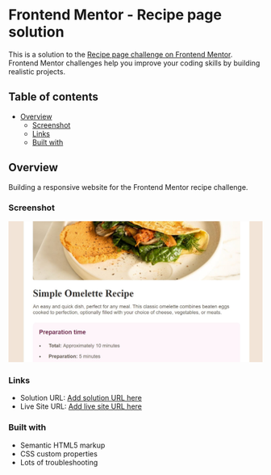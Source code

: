 # Frontend Mentor - Recipe page solution

This is a solution to the [Recipe page challenge on Frontend Mentor](https://www.frontendmentor.io/challenges/recipe-page-KiTsR8QQKm). Frontend Mentor challenges help you improve your coding skills by building realistic projects. 

## Table of contents

- [Overview](#overview)
  - [Screenshot](#screenshot)
  - [Links](#links)
  - [Built with](#built-with)

## Overview

Building a responsive website for the Frontend Mentor recipe challenge. 

### Screenshot

![](./screenshot.jpg)


### Links

- Solution URL: [Add solution URL here](https://github.com/dhruvshan/Recipe-Page-Frontend-Mentor)
- Live Site URL: [Add live site URL here](https://recipe-page-frontend-mentor.vercel.app/)


### Built with

- Semantic HTML5 markup
- CSS custom properties
- Lots of troubleshooting
